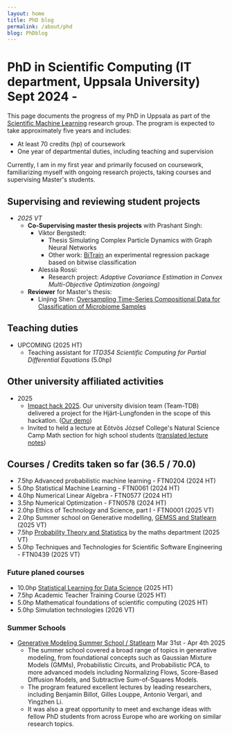 ```yaml
---
layout: home
title: PhD blog
permalink: /about/phd
blog: PhDblog
---
```


# PhD in Scientific Computing (IT department, Uppsala University) Sept 2024 -

This page documents the progress of my PhD in Uppsala as part of the [Scientific Machine Learning](https://sciml.se) research group. The program is expected to take approximately five years and includes:

- At least 70 credits (hp) of coursework
- One year of departmental duties, including teaching and supervision

Currently, I am in my first year and primarily focused on coursework, familiarizing myself with ongoing research projects, taking courses and supervising Master's students.

## Supervising and reviewing student projects

- *2025 VT*
    - **Co-Supervising master thesis projects** with Prashant Singh:
        - Viktor Bergstedt: 
            - Thesis Simulating Complex Particle Dynamics with Graph Neural Networks 
            - Other work: [BiTrain](https://github.com/BitTrain/bittrain) an experimental regression package based on bitwise classification
        - Alessia Rossi: 
            - Research project: *Adaptive Covariance Estimation in Convex Multi-Objective Optimization (ongoing)*
    - **Reviewer** for Master's thesis:
        - Linjing Shen: [Oversampling Time-Series Compositional Data for Classification of Microbiome Samples](https://uu.diva-portal.org/smash/record.jsf?aq2=%5B%5B%5D%5D&c=1&af=%5B%5D&searchType=SIMPLE&sortOrder2=title_sort_asc&query=Oversampling+Time-Series+Compositional+Data+for+Classification+of+Microbiome+Samples&language=en&pid=diva2%3A1973870&aq=%5B%5B%5D%5D&sf=all&aqe=%5B%5D&sortOrder=author_sort_asc&onlyFullText=false&noOfRows=50&dswid=-377)

## Teaching duties

- UPCOMING (2025 HT)
    - Teaching assistant for *1TD354 Scientific Computing for Partial Differential Equations* (5.0hp)

## Other university affiliated activities

- 2025
    - [Impact hack 2025](https://www.ai.se/en/sector-initiatives/municipalities-and-civil-society/ai-impact/impact-hack-2025). Our university division team (Team-TDB) delivered a project for the  Hjärt-Lungfonden in the scope of this hackatlon. ([Our demo](https://m.youtube.com/watch?v=G3PuStKkyb8))
    - Invited to held a lecture at Eötvös József College's Natural Science Camp Math section for high school students ([translated lecture notes](/Edu/notes/Matchings_2025_TTT.pdf))

## Courses / Credits taken so far (36.5 / 70.0)

- 7.5hp Advanced probabilistic machine learning - FTN0204 (2024 HT) 
- 5.0hp Statistical Machine Learning - FTN0061 (2024 HT)
- 4.0hp Numerical Linear Algebra - FTN0577 (2024 HT)
- 3.5hp Numerical Optimization - FTN0578 (2024 HT)
- 2.0hp Ethics of Technology and Science, part I - FTN0001 (2025 VT)
- 2.0hp Summer school on Generative modelling, [GEMSS and Statlearn](https://gemss.ai/2025/) (2025 VT)
- 7.5hp [Probability Theory and Statistics](https://www.troscheit.eu/news/phdcourse/) by the maths department (2025 VT)
- 5.0hp Techniques and Technologies for Scientific Software Engineering - FTN0439 (2025 VT)

### Future planed courses

- 10.0hp [Statistical Learning for Data Science](https://d3c-group.github.io/courses/statistical/) (2025 HT)
- 7.5hp Academic Teacher Training Course (2025 HT)
- 5.0hp Mathematical foundations of scientific computing (2025 HT)
- 5.0hp Simulation technologies (2026 VT)

### Summer Schools

- [Generative Modeling Summer School / Statlearn](https://gemss.ai/2025/) Mar 31st - Apr 4th 2025 
    - The summer school covered a broad range of topics in generative modeling, from foundational concepts such as Gaussian Mixture Models (GMMs), Probabilistic Circuits, and Probabilistic PCA, to more advanced models including Normalizing Flows, Score-Based Diffusion Models, and Subtractive Sum-of-Squares Models.
    - The program featured excellent lectures by leading researchers, including Benjamin Billot, Gilles Louppe, Antonio Vergari, and Yingzhen Li.
    - It was also a great opportunity to meet and exchange ideas with fellow PhD students from across Europe who are working on similar research topics.

<!-- As a PhD student in the division of Scientific Computing at the Uppsala University's IT department, I feel like scientific communication is a big part of my duties. Therefore, I plan to write monthly, bi-monthly posts about my progress or other interesting topics. Some will be more about my everyday PhD life, some will be more in depth technical or philosophical articles.

---
---

# Blog

--- -->